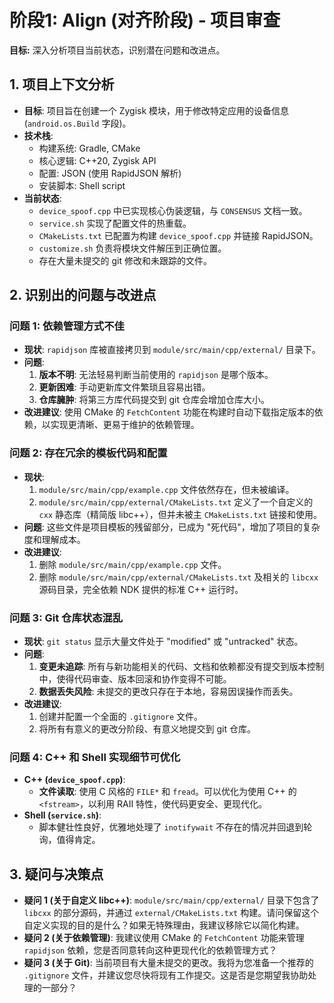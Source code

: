 # 阶段1: Align (对齐阶段) - 项目审查

**目标:** 深入分析项目当前状态，识别潜在问题和改进点。

## 1. 项目上下文分析

- **目标**: 项目旨在创建一个 Zygisk 模块，用于修改特定应用的设备信息 (`android.os.Build` 字段)。
- **技术栈**:
    - 构建系统: Gradle, CMake
    - 核心逻辑: C++20, Zygisk API
    - 配置: JSON (使用 RapidJSON 解析)
    - 安装脚本: Shell script
- **当前状态**:
    - `device_spoof.cpp` 中已实现核心伪装逻辑，与 `CONSENSUS` 文档一致。
    - `service.sh` 实现了配置文件的热重载。
    - `CMakeLists.txt` 已配置为构建 `device_spoof.cpp` 并链接 RapidJSON。
    - `customize.sh` 负责将模块文件解压到正确位置。
    - 存在大量未提交的 git 修改和未跟踪的文件。

## 2. 识别出的问题与改进点

### 问题 1: 依赖管理方式不佳

- **现状**: `rapidjson` 库被直接拷贝到 `module/src/main/cpp/external/` 目录下。
- **问题**:
    1.  **版本不明**: 无法轻易判断当前使用的 `rapidjson` 是哪个版本。
    2.  **更新困难**: 手动更新库文件繁琐且容易出错。
    3.  **仓库臃肿**: 将第三方库代码提交到 git 仓库会增加仓库大小。
- **改进建议**: 使用 CMake 的 `FetchContent` 功能在构建时自动下载指定版本的依赖，以实现更清晰、更易于维护的依赖管理。

### 问题 2: 存在冗余的模板代码和配置

- **现状**: 
    1. `module/src/main/cpp/example.cpp` 文件依然存在，但未被编译。
    2. `module/src/main/cpp/external/CMakeLists.txt` 定义了一个自定义的 `cxx` 静态库（精简版 libc++），但并未被主 `CMakeLists.txt` 链接和使用。
- **问题**: 这些文件是项目模板的残留部分，已成为 "死代码"，增加了项目的复杂度和理解成本。
- **改进建议**:
    1.  删除 `module/src/main/cpp/example.cpp` 文件。
    2.  删除 `module/src/main/cpp/external/CMakeLists.txt` 及相关的 `libcxx` 源码目录，完全依赖 NDK 提供的标准 C++ 运行时。

### 问题 3: Git 仓库状态混乱

- **现状**: `git status` 显示大量文件处于 "modified" 或 "untracked" 状态。
- **问题**:
    1.  **变更未追踪**: 所有与新功能相关的代码、文档和依赖都没有提交到版本控制中，使得代码审查、版本回滚和协作变得不可能。
    2.  **数据丢失风险**: 未提交的更改只存在于本地，容易因误操作而丢失。
- **改进建议**:
    1.  创建并配置一个全面的 `.gitignore` 文件。
    2.  将所有有意义的更改分阶段、有意义地提交到 git 仓库。

### 问题 4: C++ 和 Shell 实现细节可优化

- **C++ (`device_spoof.cpp`)**:
    - **文件读取**: 使用 C 风格的 `FILE*` 和 `fread`。可以优化为使用 C++ 的 `<fstream>`，以利用 RAII 特性，使代码更安全、更现代化。
- **Shell (`service.sh`)**:
    - 脚本健壮性良好，优雅地处理了 `inotifywait` 不存在的情况并回退到轮询，值得肯定。

## 3. 疑问与决策点

- **疑问 1 (关于自定义 libc++)**: `module/src/main/cpp/external/` 目录下包含了 `libcxx` 的部分源码，并通过 `external/CMakeLists.txt` 构建。请问保留这个自定义实现的目的是什么？如果无特殊理由，我建议移除它以简化构建。
- **疑问 2 (关于依赖管理)**: 我建议使用 CMake 的 `FetchContent` 功能来管理 `rapidjson` 依赖，您是否同意转向这种更现代化的依赖管理方式？
- **疑问 3 (关于 Git)**: 当前项目有大量未提交的更改。我将为您准备一个推荐的 `.gitignore` 文件，并建议您尽快将现有工作提交。这是否是您期望我协助处理的一部分？
